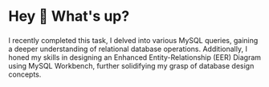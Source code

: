 <h1 align="left">Hey 👋 What's up?</h1>

###

<p align="left">
I recently completed this task, I delved into various MySQL queries, gaining a deeper understanding of relational database operations. Additionally, I honed my skills in designing an Enhanced Entity-Relationship (EER) Diagram using MySQL Workbench, further solidifying my grasp of database design concepts.</p>


